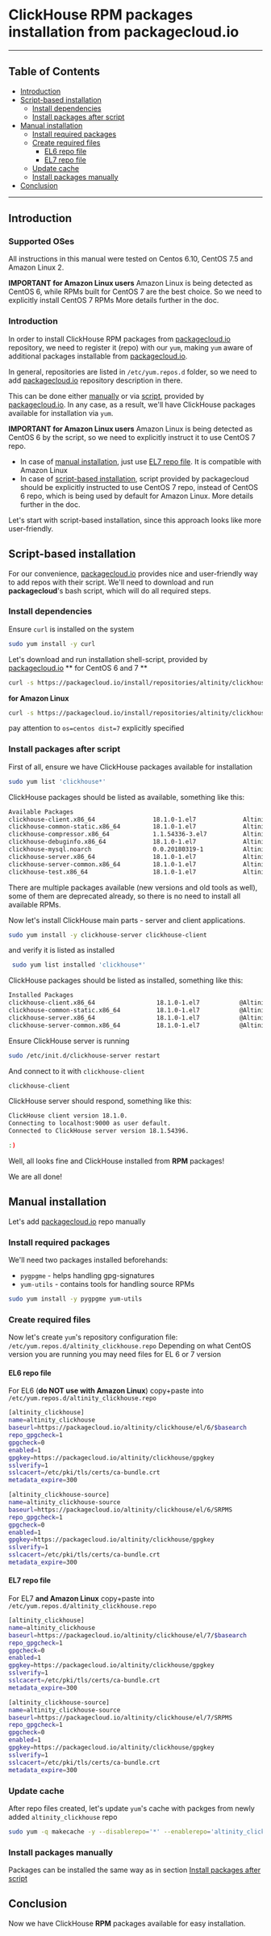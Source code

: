 # ClickHouse RPM packages installation from packagecloud.io

------

## Table of Contents

  * [Introduction](#introduction)
  * [Script-based installation](#script-based-installation)
    * [Install dependencies](#install-dependencies)
    * [Install packages after script](#install-packages-after-script)
  * [Manual installation](#manual-installation)
    * [Install required packages](#install-required-packages)
    * [Create required files](#create-required-files)
      * [EL6 repo file](#el6-repo-file)
      * [EL7 repo file](#el7-repo-file)
    * [Update cache](#update-cache)
    * [Install packages manually](#install-packages-manually)
  * [Conclusion](#conclusion)

------


## Introduction

### Supported OSes
All instructions in this manual were tested on Centos 6.10, CentOS 7.5 and Amazon Linux 2.

**IMPORTANT for Amazon Linux users** 
Amazon Linux is being detected as CentOS 6, while RPMs built for CentOS 7 are the best choice. So we need to explicitly install CentOS 7 RPMs
More details further in the doc.

### Introduction

In order to install ClickHouse RPM packages from [packagecloud.io](https://packagecloud.io/Altinity/clickhouse) repository, we need to register it (repo) with our `yum`, making `yum` aware of additional packages installable from [packagecloud.io](https://packagecloud.io/Altinity/clickhouse).

In general, repositories are listed in `/etc/yum.repos.d` folder, so we need to add [packagecloud.io](https://packagecloud.io/Altinity/clickhouse) repository description in there.

This can be done either [manually](#manual-installation) or via [script](#script-based-installation), provided by [packagecloud.io](https://packagecloud.io/Altinity/clickhouse). In any case, as a result, we'll have ClickHouse packages available for installation via `yum`.

**IMPORTANT for Amazon Linux users** 
Amazon Linux is being detected as CentOS 6 by the script, so we need to explicitly instruct it to use CentOS 7 repo.
  * In case of [manual installation](#manual-installation), just use [EL7 repo file](#el7-repo-file). It is compatible with Amazon Linux
  * In case of [script-based installation](#script-based-installation), script provided by packagecloud should be explicitly instructed to use CentOS 7 repo, instead of CentOS 6 repo, which is being used by default for Amazon Linux. More details further in the doc.

Let's start with script-based installation, since this approach looks like more user-friendly.

## Script-based installation
For our convenience, [packagecloud.io](https://packagecloud.io/Altinity/clickhouse) provides nice and user-friendly way to add repos with their script. We'll need to download and run **packagecloud**'s bash script, which will do all required steps.

### Install dependencies
Ensure `curl` is installed on the system
```bash
sudo yum install -y curl
```

Let's download and run installation shell-script, provided by [packagecloud.io](https://packagecloud.io/Altinity/clickhouse)
** for CentOS 6 and 7 **
```bash
curl -s https://packagecloud.io/install/repositories/altinity/clickhouse/script.rpm.sh | sudo bash
```

**for Amazon Linux**
```bash
curl -s https://packagecloud.io/install/repositories/altinity/clickhouse/script.rpm.sh | sudo os=centos dist=7 bash
```
pay attention to `os=centos dist=7` explicitly specified

### Install packages after script

First of all, ensure we have ClickHouse packages available for installation

```bash
sudo yum list 'clickhouse*'
```

ClickHouse packages should be listed as available, something like this:
``` bash
Available Packages
clickhouse-client.x86_64                18.1.0-1.el7             Altinity_clickhouse
clickhouse-common-static.x86_64         18.1.0-1.el7             Altinity_clickhouse
clickhouse-compressor.x86_64            1.1.54336-3.el7          Altinity_clickhouse
clickhouse-debuginfo.x86_64             18.1.0-1.el7             Altinity_clickhouse
clickhouse-mysql.noarch                 0.0.20180319-1           Altinity_clickhouse
clickhouse-server.x86_64                18.1.0-1.el7             Altinity_clickhouse
clickhouse-server-common.x86_64         18.1.0-1.el7             Altinity_clickhouse
clickhouse-test.x86_64                  18.1.0-1.el7             Altinity_clickhouse
```

There are multiple packages available (new versions and old tools as well), some of them are deprecated already, so there is no need to install all available RPMs.

Now let's install ClickHouse main parts - server and client applications.
```bash
sudo yum install -y clickhouse-server clickhouse-client
```

and verify it is listed as installed
```bash
 sudo yum list installed 'clickhouse*'
```

ClickHouse packages should be listed as installed, something like this:
```bash
Installed Packages
clickhouse-client.x86_64                 18.1.0-1.el7           @Altinity_clickhouse
clickhouse-common-static.x86_64          18.1.0-1.el7           @Altinity_clickhouse
clickhouse-server.x86_64                 18.1.0-1.el7           @Altinity_clickhouse
clickhouse-server-common.x86_64          18.1.0-1.el7           @Altinity_clickhouse
```

Ensure ClickHouse server is running
```bash
sudo /etc/init.d/clickhouse-server restart
```

And connect to it with `clickhouse-client`
```bash
clickhouse-client
```

ClickHouse server should respond, something like this:
```bash
ClickHouse client version 18.1.0.
Connecting to localhost:9000 as user default.
Connected to ClickHouse server version 18.1.54396.

:)

```

Well, all looks fine and ClickHouse installed from **RPM** packages!

We are all done!

## Manual installation

Let's add [packagecloud.io](https://packagecloud.io/Altinity/clickhouse) repo manually

### Install required packages
We'll need two packages installed beforehands:
  * `pygpgme` - helps handling gpg-signatures
  * `yum-utils` - contains tools for handling source RPMs

```bash
sudo yum install -y pygpgme yum-utils
```

### Create required files
Now let's create `yum`'s repository configuration file: `/etc/yum.repos.d/altinity_clickhouse.repo` Depending on what CentOS version you are running you may need files for EL 6 or 7 version

#### EL6 repo file

For EL6 (**do NOT use with Amazon Linux**) copy+paste into `/etc/yum.repos.d/altinity_clickhouse.repo` 
```bash
[altinity_clickhouse]
name=altinity_clickhouse
baseurl=https://packagecloud.io/altinity/clickhouse/el/6/$basearch
repo_gpgcheck=1
gpgcheck=0
enabled=1
gpgkey=https://packagecloud.io/altinity/clickhouse/gpgkey
sslverify=1
sslcacert=/etc/pki/tls/certs/ca-bundle.crt
metadata_expire=300

[altinity_clickhouse-source]
name=altinity_clickhouse-source
baseurl=https://packagecloud.io/altinity/clickhouse/el/6/SRPMS
repo_gpgcheck=1
gpgcheck=0
enabled=1
gpgkey=https://packagecloud.io/altinity/clickhouse/gpgkey
sslverify=1
sslcacert=/etc/pki/tls/certs/ca-bundle.crt
metadata_expire=300
```

#### EL7 repo file

For EL7 **and Amazon Linux** copy+paste into `/etc/yum.repos.d/altinity_clickhouse.repo` 
```bash
[altinity_clickhouse]
name=altinity_clickhouse
baseurl=https://packagecloud.io/altinity/clickhouse/el/7/$basearch
repo_gpgcheck=1
gpgcheck=0
enabled=1
gpgkey=https://packagecloud.io/altinity/clickhouse/gpgkey
sslverify=1
sslcacert=/etc/pki/tls/certs/ca-bundle.crt
metadata_expire=300

[altinity_clickhouse-source]
name=altinity_clickhouse-source
baseurl=https://packagecloud.io/altinity/clickhouse/el/7/SRPMS
repo_gpgcheck=1
gpgcheck=0
enabled=1
gpgkey=https://packagecloud.io/altinity/clickhouse/gpgkey
sslverify=1
sslcacert=/etc/pki/tls/certs/ca-bundle.crt
metadata_expire=300
```

### Update cache

After repo files created, let's update `yum`'s cache with packges from newly added `altinity_clickhouse` repo
```bash
sudo yum -q makecache -y --disablerepo='*' --enablerepo='altinity_clickhouse'
```

### Install packages manually
Packages can be installed the same way as in section [Install packages after script](#install-packages-after-script)


## Conclusion
Now we have ClickHouse **RPM** packages available for easy installation.


